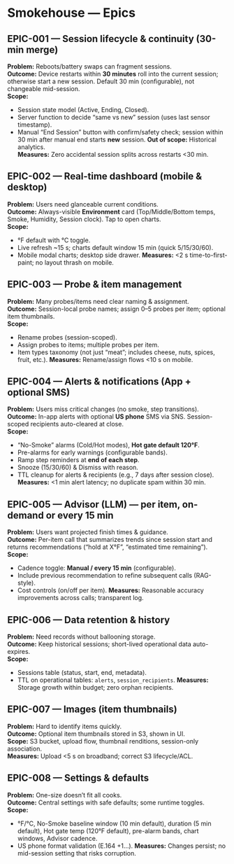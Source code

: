 # Smokehouse — Epics

## EPIC-001 — Session lifecycle & continuity (30-min merge)

**Problem:** Reboots/battery swaps can fragment sessions.  
**Outcome:** Device restarts within **30 minutes** roll into the current session; otherwise start a new session. Default 30 min (configurable), not changeable mid-session.  
**Scope:**

- Session state model (Active, Ending, Closed).
- Server function to decide “same vs new” session (uses last sensor timestamp).
- Manual “End Session” button with confirm/safety check; session within 30 min after manual end starts **new** session.
  **Out of scope:** Historical analytics.  
  **Measures:** Zero accidental session splits across restarts <30 min.

## EPIC-002 — Real-time dashboard (mobile & desktop)

**Problem:** Users need glanceable current conditions.  
**Outcome:** Always-visible **Environment** card (Top/Middle/Bottom temps, Smoke, Humidity, Session clock). Tap to open charts.  
**Scope:**

- °F default with °C toggle.
- Live refresh ~15 s; charts default window 15 min (quick 5/15/30/60).
- Mobile modal charts; desktop side drawer.
  **Measures:** <2 s time-to-first-paint; no layout thrash on mobile.

## EPIC-003 — Probe & item management

**Problem:** Many probes/items need clear naming & assignment.  
**Outcome:** Session-local probe names; assign 0–5 probes per item; optional item thumbnails.  
**Scope:**

- Rename probes (session-scoped).
- Assign probes to items; multiple probes per item.
- Item types taxonomy (not just “meat”; includes cheese, nuts, spices, fruit, etc.).
  **Measures:** Rename/assign flows <10 s on mobile.

## EPIC-004 — Alerts & notifications (App + optional SMS)

**Problem:** Users miss critical changes (no smoke, step transitions).  
**Outcome:** In-app alerts with optional **US phone** SMS via SNS. Session-scoped recipients auto-cleared at close.  
**Scope:**

- “No-Smoke” alarms (Cold/Hot modes), **Hot gate default 120°F**.
- Pre-alarms for early warnings (configurable bands).
- Ramp step reminders at **end of each step**.
- Snooze (15/30/60) & Dismiss with reason.
- TTL cleanup for alerts & recipients (e.g., 7 days after session close).
  **Measures:** <1 min alert latency; no duplicate spam within 30 min.

## EPIC-005 — Advisor (LLM) — per item, on-demand or every 15 min

**Problem:** Users want projected finish times & guidance.  
**Outcome:** Per-item call that summarizes trends since session start and returns recommendations (“hold at X°F”, “estimated time remaining”).  
**Scope:**

- Cadence toggle: **Manual / every 15 min** (configurable).
- Include previous recommendation to refine subsequent calls (RAG-style).
- Cost controls (on/off per item).
  **Measures:** Reasonable accuracy improvements across calls; transparent log.

## EPIC-006 — Data retention & history

**Problem:** Need records without ballooning storage.  
**Outcome:** Keep historical sessions; short-lived operational data auto-expires.  
**Scope:**

- Sessions table (status, start, end, metadata).
- TTL on operational tables: `alerts`, `session_recipients`.
  **Measures:** Storage growth within budget; zero orphan recipients.

## EPIC-007 — Images (item thumbnails)

**Problem:** Hard to identify items quickly.  
**Outcome:** Optional item thumbnails stored in S3, shown in UI.  
**Scope:** S3 bucket, upload flow, thumbnail renditions, session-only association.  
**Measures:** Upload <5 s on broadband; correct S3 lifecycle/ACL.

## EPIC-008 — Settings & defaults

**Problem:** One-size doesn’t fit all cooks.  
**Outcome:** Central settings with safe defaults; some runtime toggles.  
**Scope:**

- °F/°C, No-Smoke baseline window (10 min default), duration (5 min default), Hot gate temp (120°F default), pre-alarm bands, chart windows, Advisor cadence.
- US phone format validation (E.164 +1…).
  **Measures:** Changes persist; no mid-session setting that risks corruption.
